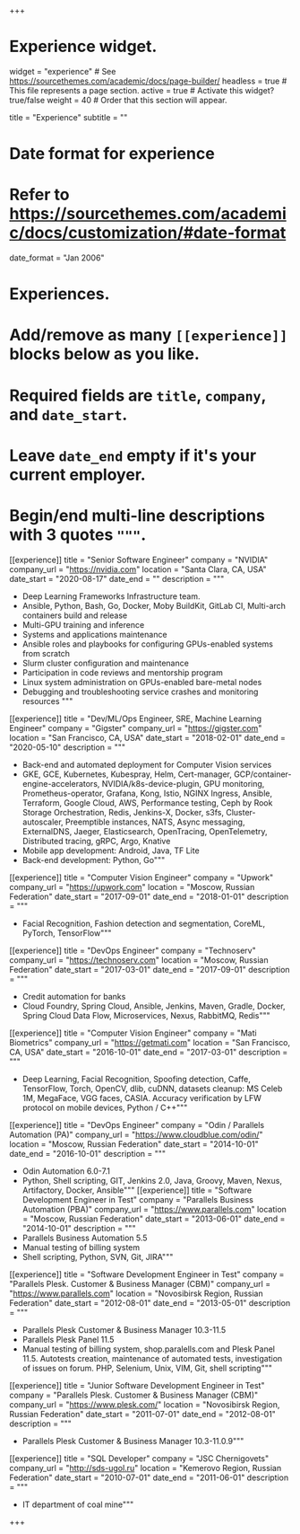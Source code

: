 +++
# Experience widget.
widget = "experience"  # See https://sourcethemes.com/academic/docs/page-builder/
headless = true  # This file represents a page section.
active = true  # Activate this widget? true/false
weight = 40  # Order that this section will appear.

title = "Experience"
subtitle = ""

# Date format for experience
#   Refer to https://sourcethemes.com/academic/docs/customization/#date-format
date_format = "Jan 2006"

# Experiences.
#   Add/remove as many `[[experience]]` blocks below as you like.
#   Required fields are `title`, `company`, and `date_start`.
#   Leave `date_end` empty if it's your current employer.
#   Begin/end multi-line descriptions with 3 quotes `"""`.
[[experience]]
  title = "Senior Software Engineer"
  company = "NVIDIA"
  company_url = "https://nvidia.com"
  location = "Santa Clara, CA, USA"
  date_start = "2020-08-17"
  date_end = ""
  description = """
  * Deep Learning Frameworks Infrastructure team.
  * Ansible, Python, Bash, Go, Docker, Moby BuildKit, GitLab CI, Multi-arch containers build and release
  * Multi-GPU training and inference
  * Systems and applications maintenance
  * Ansible roles and playbooks for configuring GPUs-enabled systems from scratch
  * Slurm cluster configuration and maintenance
  * Participation in code reviews and mentorship program
  * Linux system administration on GPUs-enabled bare-metal nodes
  * Debugging and troubleshooting service crashes and monitoring resources
  """

[[experience]]
  title = "Dev/ML/Ops Engineer, SRE, Machine Learning Engineer"
  company = "Gigster"
  company_url = "https://gigster.com"
  location = "San Francisco, CA, USA"
  date_start = "2018-02-01"
  date_end = "2020-05-10"
  description = """
  * Back-end and automated deployment for Computer Vision services
  * GKE, GCE, Kubernetes, Kubespray, Helm, Cert-manager, GCP/container-engine-accelerators, NVIDIA/k8s-device-plugin, GPU monitoring, Prometheus-operator, Grafana, Kong, Istio, NGINX Ingress, Ansible, Terraform, Google Cloud, AWS, Performance testing, Ceph by Rook Storage Orchestration, Redis, Jenkins-X, Docker, s3fs, Cluster-autoscaler, Preemptible instances, NATS, Async messaging, ExternalDNS, Jaeger, Elasticsearch, OpenTracing, OpenTelemetry, Distributed tracing, gRPC, Argo, Knative
  * Mobile app development: Android, Java, TF Lite
  * Back-end development: Python, Go"""

[[experience]]
  title = "Computer Vision Engineer"
  company = "Upwork"
  company_url = "https://upwork.com"
  location = "Moscow, Russian Federation"
  date_start = "2017-09-01"
  date_end = "2018-01-01"
  description = """
  * Facial Recognition, Fashion detection and segmentation, CoreML, PyTorch, TensorFlow"""

[[experience]]
  title = "DevOps Engineer"
  company = "Technoserv"
  company_url = "https://technoserv.com"
  location = "Moscow, Russian Federation"
  date_start = "2017-03-01"
  date_end = "2017-09-01"
  description = """
  * Credit automation for banks
  * Cloud Foundry, Spring Cloud, Ansible, Jenkins, Maven, Gradle, Docker, Spring Cloud Data Flow, Microservices, Nexus, RabbitMQ, Redis"""

[[experience]]
  title = "Computer Vision Engineer"
  company = "Mati Biometrics"
  company_url = "https://getmati.com"
  location = "San Francisco, CA, USA"
  date_start = "2016-10-01"
  date_end = "2017-03-01"
  description = """
  * Deep Learning, Facial Recognition, Spoofing detection, Caffe, TensorFlow, Torch, OpenCV, dlib, cuDNN, datasets cleanup: MS Celeb 1M, MegaFace, VGG faces, CASIA. Accuracy verification by LFW protocol on mobile devices, Python / C++"""

[[experience]]
  title = "DevOps Engineer"
  company = "Odin / Parallels Automation (PA)"
  company_url = "https://www.cloudblue.com/odin/"
  location = "Moscow, Russian Federation"
  date_start = "2014-10-01"
  date_end = "2016-10-01"
  description = """
  * Odin Automation 6.0-7.1
  * Python, Shell scripting, GIT, Jenkins 2.0, Java, Groovy, Maven, Nexus, Artifactory, Docker, Ansible"""
[[experience]]
  title = "Software Development Engineer in Test"
  company = "Parallels Business Automation (PBA)"
  company_url = "https://www.parallels.com"
  location = "Moscow, Russian Federation"
  date_start = "2013-06-01"
  date_end = "2014-10-01"
  description = """
  * Parallels Business Automation 5.5
  * Manual testing of billing system
  * Shell scripting, Python, SVN, Git, JIRA"""

[[experience]]
  title = "Software Development Engineer in Test"
  company = "Parallels Plesk. Customer & Business Manager (CBM)"
  company_url = "https://www.parallels.com"
  location = "Novosibirsk Region, Russian Federation"
  date_start = "2012-08-01"
  date_end = "2013-05-01"
  description = """
  * Parallels Plesk Customer & Business Manager 10.3-11.5
  * Parallels Plesk Panel 11.5
  * Manual testing of billing system, shop.paralells.com and Plesk Panel 11.5. Autotests creation, maintenance of automated tests, investigation of issues on forum. PHP, Selenium, Unix, VIM, Git, shell scripting"""

[[experience]]
  title = "Junior Software Development Engineer in Test"
  company = "Parallels Plesk. Customer & Business Manager (CBM)"
  company_url = "https://www.plesk.com/"
  location = "Novosibirsk Region, Russian Federation"
  date_start = "2011-07-01"
  date_end = "2012-08-01"
  description = """
  * Parallels Plesk Customer & Business Manager 10.3-11.0.9"""

[[experience]]
  title = "SQL Developer"
  company = "JSC Chernigovets"
  company_url = "http://sds-ugol.ru"
  location = "Kemerovo Region, Russian Federation"
  date_start = "2010-07-01"
  date_end = "2011-06-01"
  description = """
  * IT department of coal mine"""

+++
